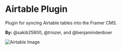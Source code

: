 # Airtable Plugin

Plugin for syncing Airtable tables into the Framer CMS.

**By:** @sakib25800, @triozer, and @benjamindenboer

![Airtable Image](../../assets/airtable.png)
